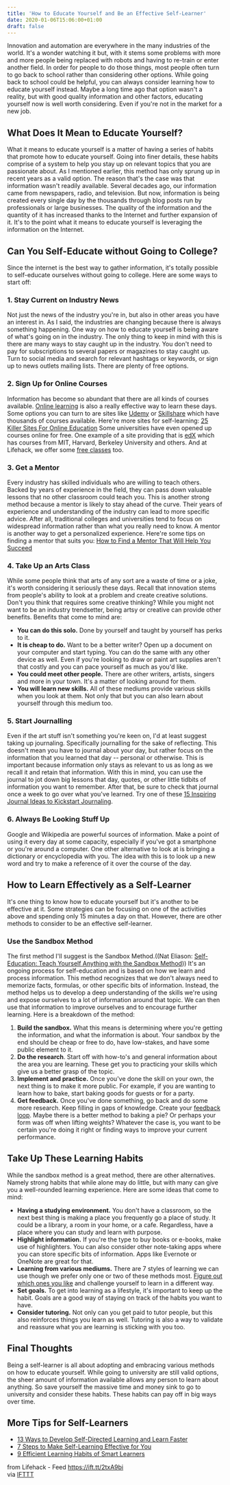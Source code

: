 ```yaml
---
title: 'How to Educate Yourself and Be an Effective Self-Learner'
date: 2020-01-06T15:06:00+01:00
draft: false
---
```


Innovation and automation are everywhere in the many industries of the world. It's a wonder watching it but, with it stems some problems with more and more people being replaced with robots and having to re-train or enter another field. In order for people to do those things, most people often turn to go back to school rather than considering other options. While going back to school could be helpful, you can always consider learning how to educate yourself instead. Maybe a long time ago that option wasn't a reality, but with good quality information and other factors, educating yourself now is well worth considering. Even if you're not in the market for a new job.

What Does It Mean to Educate Yourself?
--------------------------------------

What it means to educate yourself is a matter of having a series of habits that promote how to educate yourself. Going into finer details, these habits comprise of a system to help you stay up on relevant topics that you are passionate about. As I mentioned earlier, this method has only sprung up in recent years as a valid option. The reason that's the case was that information wasn't readily available. Several decades ago, our information came from newspapers, radio, and television. But now, information is being created every single day by the thousands through blog posts run by professionals or large businesses. The quality of the information and the quantity of it has increased thanks to the Internet and further expansion of it. It's to the point what it means to educate yourself is leveraging the information on the Internet.

Can You Self-Educate without Going to College?
----------------------------------------------

Since the internet is the best way to gather information, it's totally possible to self-educate ourselves without going to college. Here are some ways to start off:

### 1\. Stay Current on Industry News

Not just the news of the industry you're in, but also in other areas you have an interest in. As I said, the industries are changing because there is always something happening. One way on how to educate yourself is being aware of what's going on in the industry. The only thing to keep in mind with this is there are many ways to stay caught up in the industry. You don't need to pay for subscriptions to several papers or magazines to stay caught up. Turn to social media and search for relevant hashtags or keywords, or sign up to news outlets mailing lists. There are plenty of free options.

### 2\. Sign Up for Online Courses

Information has become so abundant that there are all kinds of courses available. [Online learning](https://www.lifehack.org/856820/online-learning-effective) is also a really effective way to learn these days. Some options you can turn to are sites like [Udemy](https://www.udemy.com/) or [Skillshare](https://www.skillshare.com/) which have thousands of courses available. Here're more sites for self-learning: [25 Killer Sites For Online Education](https://www.lifehack.org/articles/money/25-killer-sites-for-free-online-education.html) Some universities have even opened up courses online for free. One example of a site providing that is [edX](https://www.edx.org/) which has courses from MIT, Harvard, Berkeley University and others. And at Lifehack, we offer some [free classes](https://www.lifehack.org/free-classes) too.

### 3\. Get a Mentor

Every industry has skilled individuals who are willing to teach others. Backed by years of experience in the field, they can pass down valuable lessons that no other classroom could teach you. This is another strong method because a mentor is likely to stay ahead of the curve. Their years of experience and understanding of the industry can lead to more specific advice. After all, traditional colleges and universities tend to focus on widespread information rather than what you really need to know. A mentor is another way to get a personalized experience. Here're some tips on finding a mentor that suits you: [How to Find a Mentor That Will Help You Succeed](https://www.lifehack.org/827967/how-to-find-a-mentor)

### 4\. Take Up an Arts Class

While some people think that arts of any sort are a waste of time or a joke, it's worth considering it seriously these days. Recall that innovation stems from people's ability to look at a problem and create creative solutions. Don't you think that requires some creative thinking? While you might not want to be an industry trendsetter, being artsy or creative can provide other benefits. Benefits that come to mind are:

*   **You can do this solo.** Done by yourself and taught by yourself has perks to it.
*   **It is cheap to do.** Want to be a better writer? Open up a document on your computer and start typing. You can do the same with any other device as well. Even if you're looking to draw or paint art supplies aren't that costly and you can pace yourself as much as you'd like.
*   **You could meet other people.** There are other writers, artists, singers and more in your town. It's a matter of looking around for them.
*   **You will learn new skills.** All of these mediums provide various skills when you look at them. Not only that but you can also learn about yourself through this medium too.

### 5\. Start Journalling

Even if the art stuff isn't something you're keen on, I'd at least suggest taking up journaling. Specifically journalling for the sake of reflecting. This doesn't mean you have to journal about your day, but rather focus on the information that you learned that day -- personal or otherwise. This is important because information only stays as relevant to us as long as we recall it and retain that information. With this in mind, you can use the journal to jot down big lessons that day, quotes, or other little tidbits of information you want to remember. After that, be sure to check that journal once a week to go over what you've learned. Try one of these [15 Inspiring Journal Ideas to Kickstart Journaling](https://www.lifehack.org/794679/journal-ideas).

### 6\. Always Be Looking Stuff Up

Google and Wikipedia are powerful sources of information. Make a point of using it every day at some capacity, especially if you've got a smartphone or you're around a computer. One other alternative to look at is bringing a dictionary or encyclopedia with you. The idea with this is to look up a new word and try to make a reference of it over the course of the day.

How to Learn Effectively as a Self-Learner
------------------------------------------

It's one thing to know how to educate yourself but it's another to be effective at it. Some strategies can be focusing on one of the activities above and spending only 15 minutes a day on that. However, there are other methods to consider to be an effective self-learner.

### Use the Sandbox Method

The first method I'll suggest is the Sandbox Method.((Nat Eliason: [Self-Education: Teach Yourself Anything with the Sandbox Method](https://www.nateliason.com/blog/self-education))) It's an ongoing process for self-education and is based on how we learn and process information. This method recognizes that we don't always need to memorize facts, formulas, or other specific bits of information. Instead, the method helps us to develop a deep understanding of the skills we're using and expose ourselves to a lot of information around that topic. We can then use that information to improve ourselves and to encourage further learning. Here is a breakdown of the method:

1.  **Build the sandbox.** What this means is determining where you're getting the information, and what the information is about. Your sandbox by the end should be cheap or free to do, have low-stakes, and have some public element to it.
2.  **Do the research**. Start off with how-to's and general information about the area you are learning. These get you to practicing your skills which give us a better grasp of the topic.
3.  **Implement and practice.** Once you've done the skill on your own, the next thing is to make it more public. For example, if you are wanting to learn how to bake, start baking goods for guests or for a party.
4.  **Get feedback.** Once you've done something, go back and do some more research. Keep filling in gaps of knowledge. Create your [feedback loop](https://www.lifehack.org/810913/how-to-learn). Maybe there is a better method to baking a pie? Or perhaps your form was off when lifting weights? Whatever the case is, you want to be certain you're doing it right or finding ways to improve your current performance.

Take Up These Learning Habits
-----------------------------

While the sandbox method is a great method, there are other alternatives. Namely strong habits that while alone may do little, but with many can give you a well-rounded learning experience. Here are some ideas that come to mind:

*   **Having a studying environment.** You don't have a classroom, so the next best thing is making a place you frequently go a place of study. It could be a library, a room in your home, or a cafe. Regardless, have a place where you can study and learn with purpose.
*   **Highlight information.** If you're the type to buy books or e-books, make use of highlighters. You can also consider other note-taking apps where you can store specific bits of information. Apps like Evernote or OneNote are great for that.
*   **Learning from various mediums.** There are 7 styles of learning we can use though we prefer only one or two of these methods most. [Figure out which ones you like](https://www.lifehack.org/850450/learning-process) and challenge yourself to learn in a different way.
*   **Set goals.** To get into learning as a lifestyle, it's important to keep up the habit. Goals are a good way of staying on track of the habits you want to have.
*   **Consider tutoring.** Not only can you get paid to tutor people, but this also reinforces things you learn as well. Tutoring is also a way to validate and reassure what you are learning is sticking with you too.

Final Thoughts
--------------

Being a self-learner is all about adopting and embracing various methods on how to educate yourself. While going to university are still valid options, the sheer amount of information available allows any person to learn about anything. So save yourself the massive time and money sink to go to university and consider these habits. These habits can pay off in big ways over time.

More Tips for Self-Learners
---------------------------

*   [13 Ways to Develop Self-Directed Learning and Learn Faster](https://www.lifehack.org/851922/self-directed-learning)
*   [7 Steps to Make Self-Learning Effective for You](https://www.lifehack.org/853724/self-learning)
*   [9 Efficient Learning Habits of Smart Learners](https://www.lifehack.org/851926/efficient-learning)

  
  
from Lifehack - Feed https://ift.tt/2txA9bi  
via [IFTTT](https://ifttt.com/?ref=da&site=blogger)
